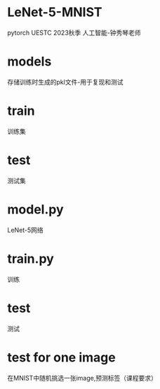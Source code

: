 # LeNet-5-MNIST
pytorch  UESTC 2023秋季 人工智能-钟秀琴老师
# models
存储训练时生成的pkl文件-用于复现和测试
# train
训练集
# test
测试集
# model.py
LeNet-5网络
# train.py
训练
# test
测试
# test for one image
在MNIST中随机挑选一张image,预测标签（课程要求）

